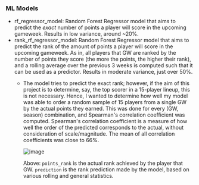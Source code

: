 ### ML Models
- rf_regressor_model: Random Forest Regressor model that aims to predict the *exact* number of points a player will score in the upcoming gameweek. Results in low variance, around ~20%. 
- rank_rf_regressor_model: Random Forest Regressor model that aims to predict the rank of the amount of points a player will score in the upcoming gameweek. As in, all players that GW are ranked by the number of points they score (the more the points, the higher their rank), and a rolling average over the previous 3 weeks is computed such that it can be used as a predictor. Results in moderate variance, just over 50%.
    - The model tries to predict the exact rank; however, if the aim of this project is to determine, say, the top scorer in a 15-player lineup, this is not necessary. Hence, I wanted to determine how well my model was able to order a random sample of 15 players from a single GW by the actual points they earned. This was done for every (GW, season) combination, and Spearman's correlation coefficient was computed. Spearman's correlation coefficient is a measure of how well the order of the predicted corresponds to the actual, without consideration of scale/magnitude. The mean of all correlation coefficients was close to 66%.
      
      ![image](https://github.com/jasminex21/FPL_predictions/assets/109494334/0ee80764-c3b0-4cab-ab37-c6b11b5b04c0)

      Above: `points_rank` is the actual rank achieved by the player that GW. `prediction` is the rank prediction made by the model, based on various rolling and general statistics.
  

